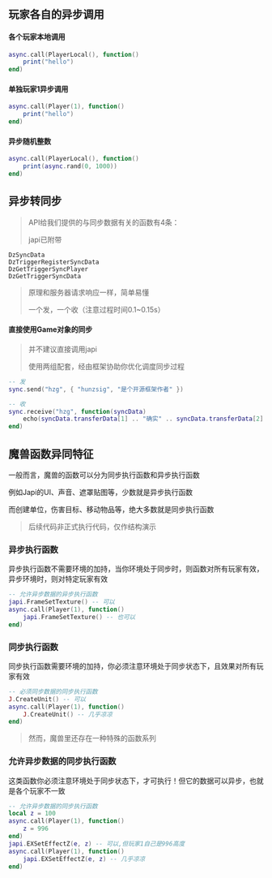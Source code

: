 ## 玩家各自的异步调用

#### 各个玩家本地调用

```lua
async.call(PlayerLocal(), function()
    print("hello")
end)
```

#### 单独玩家1异步调用

```lua
async.call(Player(1), function()
    print("hello")
end)
```

#### 异步随机整数

```lua
async.call(PlayerLocal(), function()
    print(async.rand(0, 1000))
end)
```

## 异步转同步

> API给我们提供的与同步数据有关的函数有4条：
>
> japi已附带

```
DzSyncData
DzTriggerRegisterSyncData
DzGetTriggerSyncPlayer
DzGetTriggerSyncData
```

> 原理和服务器请求响应一样，简单易懂
>
> 一个发，一个收（注意过程时间0.1~0.15s）

#### 直接使用Game对象的同步

> 并不建议直接调用japi
>
> 使用两组配套，经由框架协助你优化调度同步过程

```lua
-- 发
sync.send("hzg", { "hunzsig", "是个开源框架作者" })

-- 收
sync.receive("hzg", function(syncData)
    echo(syncData.transferData[1] .. "确实" .. syncData.transferData[2])
end)
```

## 魔兽函数异同特征

一般而言，魔兽的函数可以分为同步执行函数和异步执行函数

例如Japi的UI、声音、遮罩贴图等，少数就是异步执行函数

而创建单位，伤害目标、移动物品等，绝大多数就是同步执行函数

> 后续代码非正式执行代码，仅作结构演示

### 异步执行函数

异步执行函数不需要环境的加持，当你环境处于同步时，则函数对所有玩家有效，异步环境时，则对特定玩家有效

```lua
-- 允许异步数据的异步执行函数
japi.FrameSetTexture() -- 可以
async.call(Player(1), function()
    japi.FrameSetTexture() -- 也可以
end)
```

### 同步执行函数

同步执行函数需要环境的加持，你必须注意环境处于同步状态下，且效果对所有玩家有效

```lua
-- 必须同步数据的同步执行函数
J.CreateUnit() -- 可以
async.call(Player(1), function()
    J.CreateUnit() -- 几乎凉凉
end)
```

> 然而，魔兽里还存在一种特殊的函数系列

### 允许异步数据的同步执行函数

这类函数你必须注意环境处于同步状态下，才可执行！但它的数据可以异步，也就是各个玩家不一致

```lua
-- 允许异步数据的同步执行函数
local z = 100
async.call(Player(1), function()
    z = 996
end)
japi.EXSetEffectZ(e, z) -- 可以,但玩家1自己是996高度
async.call(Player(1), function()
    japi.EXSetEffectZ(e, z) -- 几乎凉凉
end)
```
